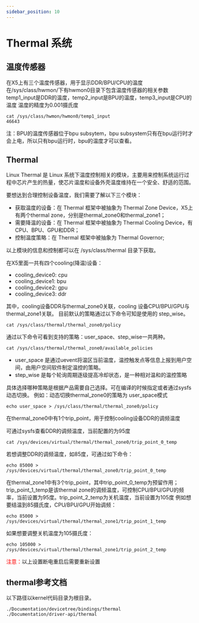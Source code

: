```yaml
---
sidebar_position: 10
---
```


# Thermal 系统

## 温度传感器

在X5上有三个温度传感器，用于显示DDR/BPU/CPU的温度 在/sys/class/hwmon/下有hwmon0目录下包含温度传感器的相关参数 temp1_input是DDR的温度，temp2_input是BPU的温度，temp3_input是CPU的温度 温度的精度为0.001摄氏度

```
cat /sys/class/hwmon/hwmon0/temp1_input
46643
```

注：BPU的温度传感器位于bpu subsytem，bpu subsystem只有在bpu运行时才会上电，所以只有bpu运行时，bpu的温度才可以查看。

## Thermal

Linux Thermal 是 Linux 系统下温度控制相关的模块，主要用来控制系统运行过程中芯片产生的热量，使芯片温度和设备外壳温度维持在一个安全、舒适的范围。

要想达到合理控制设备温度，我们需要了解以下三个模块：

- 获取温度的设备：在 Thermal 框架中被抽象为 Thermal Zone Device，X5上有两个thermal zone，分别是thermal_zone0和thermal_zone1；
- 需要降温的设备：在 Thermal 框架中被抽象为 Thermal Cooling Device，有CPU、BPU、GPU和DDR；
- 控制温度策略：在 Thermal 框架中被抽象为 Thermal Governor;

以上模块的信息和控制都可以在 /sys/class/thermal 目录下获取。

在X5里面一共有四个cooling(降温)设备：

- cooling_device0: cpu
- cooling_device1: bpu
- cooling_device2: gpu
- cooling_device3: ddr

其中，cooling设备DDR与thermal_zone0关联，cooling 设备CPU/BPU/GPU与thermal_zone1关联。 目前默认的策略通过以下命令可知是使用的 step_wise。

```
cat /sys/class/thermal/thermal_zone0/policy
```

 通过以下命令可看到支持的策略：user_space、step_wise一共两种。

```
cat /sys/class/thermal/thermal_zone0/available_policies
```

- user_space 是通过uevent将温区当前温度，温控触发点等信息上报到用户空间，由用户空间软件制定温控的策略。
- step_wise 是每个轮询周期逐级提高冷却状态，是一种相对温和的温控策略

具体选择哪种策略是根据产品需要自己选择。可在编译的时候指定或者通过sysfs动态切换。 例如：动态切换thermal_zone0的策略为 user_space模式

```
echo user_space > /sys/class/thermal/thermal_zone0/policy
```

在thermal_zone0中有1个trip_point，用于控制cooling设备DDR的调频温度

可通过sysfs查看DDR的调频温度，当前配置的为95度

```
cat /sys/devices/virtual/thermal/thermal_zone0/trip_point_0_temp
```

若想调整DDR的调频温度，如85度，可通过如下命令：

```
echo 85000 > /sys/devices/virtual/thermal/thermal_zone0/trip_point_0_temp
```

在thermal_zone1中有3个trip_point，其中trip_point_0_temp为预留作用；trip_point_1_temp是该thermal zone的调频温度，可控制CPU/BPU/GPU的频率，当前设置为95度。trip_point_2_temp为关机温度，当前设置为105度 例如想要结温到85摄氏度，CPU/BPU/GPU开始调频：

```
echo 85000 > /sys/devices/virtual/thermal/thermal_zone1/trip_point_1_temp
```

如果想要调整关机温度为105摄氏度：

```
echo 105000 > /sys/devices/virtual/thermal/thermal_zone1/trip_point_2_temp
```

<font color="red">注意：</font>以上设置断电重启后需要重新设置

## thermal参考文档

以下路径以kernel代码目录为根目录。

```
./Documentation/devicetree/bindings/thermal
./Documentation/driver-api/thermal
```
